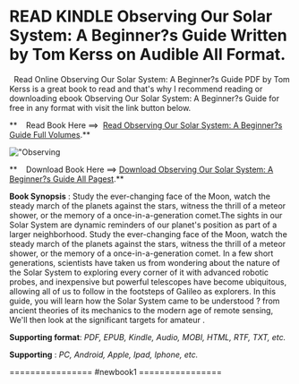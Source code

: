  **READ KINDLE Observing Our Solar System: A Beginner?s Guide Written by Tom Kerss on Audible All Format.**
==========================================================================================================

  Read Online Observing Our Solar System: A Beginner?s Guide PDF by Tom Kerss is a great book to read and that's why I recommend reading or downloading ebook Observing Our Solar System: A Beginner?s Guide for free in any format with visit the link button below.

**    Read Book Here ==>  [Read Observing Our Solar System: A Beginner?s Guide Full Volumes](https://newbookintheword.blogspot.com/id/0008532613).**

![\"Observing](\"https://i.gr-assets.com/images/S/compressed.photo.goodreads.com/books/1657376504l/60795012.jpg\")

**    Download Book Here ==> [Download Observing Our Solar System: A Beginner?s Guide All Pagest](https://newbookintheword.blogspot.com/id/0008532613).**

**Book Synopsis** : Study the ever-changing face of the Moon, watch the steady march of the planets against the stars, witness the thrill of a meteor shower, or the memory of a once-in-a-generation comet.The sights in our Solar System are dynamic reminders of our planet's position as part of a larger neighborhood. Study the ever-changing face of the Moon, watch the steady march of the planets against the stars, witness the thrill of a meteor shower, or the memory of a once-in-a-generation comet. In a few short generations, scientists have taken us from wondering about the nature of the Solar System to exploring every corner of it with advanced robotic probes, and inexpensive but powerful telescopes have become ubiquitous, allowing all of us to follow in the footsteps of Galileo as explorers. In this guide, you will learn how the Solar System came to be understood ? from ancient theories of its mechanics to the modern age of remote sensing, We'll then look at the significant targets for amateur .

**Supporting format**: _PDF, EPUB, Kindle, Audio, MOBI, HTML, RTF, TXT, etc._

**Supporting** : _PC, Android, Apple, Ipad, Iphone, etc._

================ #newbook1 ================